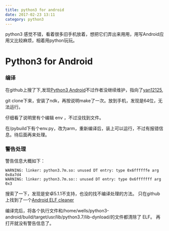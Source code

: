 ```yaml
---
title: python3 for android  
date: 2017-02-23 13:11  
category: python3  
---  
```


python3 感觉不错，看着很多旧手机放着，想把它们弄出来用用，用写Android应用又比较麻烦，相着用python玩玩。  

# Python3 for Android


### 编译
在github上搜了下,发现[Python3 Android](https://github.com/rave-engine/python3-android)不过作者没继续维护，指向了[yan12125](https://github.com/yan12125/python3-android),

git clone下来，安装了ndk，再按说明make了一次。放到手机，发现是64位，无法运行。

仔细看了说明里有个编辑 env ，不过没找到文件。

在/pybuild下有个env.py，改为arm，重新编译后，装上可以运行，不过有报错信息。待后面再来处理。

### 警告处理
警告信息大概如下：
```
WARNING: linker: python3.7m.so: unused DT entry: type 0x6ffffffe arg 0x8a7d4
WARNING: linker: python3.7m.so:: unused DT entry: type 0x6fffffff arg 0x3
```

搜索了一下，发现是安卓5.1.1不支持，也没的找不编译处理的方法。
只在github上找到了一个[Android ELF cleaner](https://github.com/kost/android-elf-cleaner)

编译完后，将各个执行文件和/home/wells/python3-android/build/target/usr/lib/python3.7/lib-dynload/的文件都清除了 ELF。
再打开就没有警告信息了。